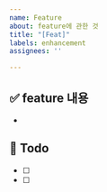 ```yaml
---
name: Feature
about: feature에 관한 것
title: "[Feat]"
labels: enhancement
assignees: ''

---
```


## ✅ feature 내용
- 

## 📝 Todo
- [ ] 
- [ ]
